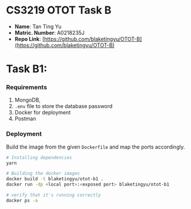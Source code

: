 # CS3219 OTOT Task B

* **Name**: Tan Ting Yu
* **Matric. Number**: A0218235J
* **Repo Link**: [https://github.com/blaketingyu/OTOT-B](https://github.com/blaketingyu/OTOT-B)

# Task B1:

### Requirements

1. MongoDB,
2. `.env` file to store the database password
3. Docker for deployment
4. Postman

### Deployment
Build the image from the given `Dockerfile` and map the ports accordingly.

```bash
# Installing dependencies
yarn

# Building the docker images
docker build -t blaketingyu/otot-b1 .
docker run -dp <local port>:<exposed port> blaketingyu/otot-b1

# verify that it's running correctly 
docker ps -a
```

